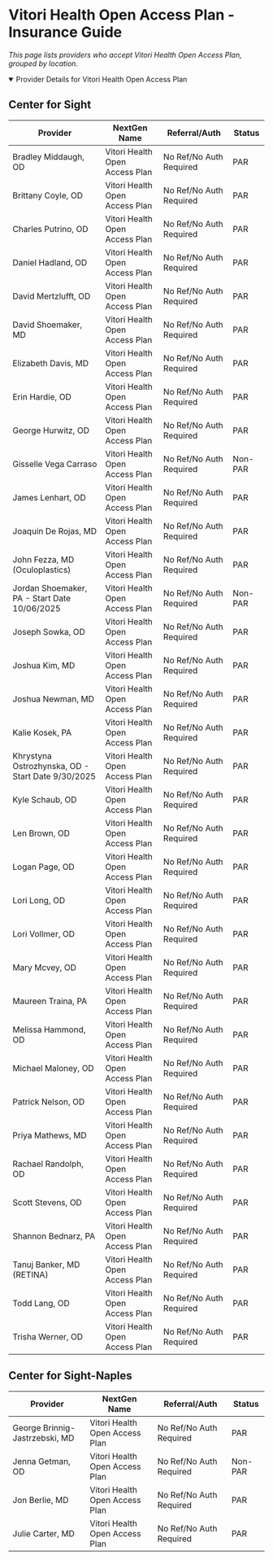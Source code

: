 # Vitori Health Open Access Plan - Insurance Guide

*This page lists providers who accept Vitori Health Open Access Plan, grouped by location.*

<details open><summary>Provider Details for Vitori Health Open Access Plan</summary>

## Center for Sight

| Provider | NextGen Name | Referral/Auth | Status |
|----------|-------------|--------------|--------|
| Bradley Middaugh, OD | Vitori Health Open Access Plan | No Ref/No Auth Required | PAR |
| Brittany Coyle, OD | Vitori Health Open Access Plan | No Ref/No Auth Required | PAR |
| Charles Putrino, OD | Vitori Health Open Access Plan | No Ref/No Auth Required | PAR |
| Daniel Hadland, OD | Vitori Health Open Access Plan | No Ref/No Auth Required | PAR |
| David Mertzlufft, OD | Vitori Health Open Access Plan | No Ref/No Auth Required | PAR |
| David Shoemaker, MD | Vitori Health Open Access Plan | No Ref/No Auth Required | PAR |
| Elizabeth Davis, MD | Vitori Health Open Access Plan | No Ref/No Auth Required | PAR |
| Erin Hardie, OD | Vitori Health Open Access Plan | No Ref/No Auth Required | PAR |
| George Hurwitz, OD | Vitori Health Open Access Plan | No Ref/No Auth Required | PAR |
| Gisselle Vega Carraso | Vitori Health Open Access Plan | No Ref/No Auth Required | Non-PAR |
| James Lenhart, OD | Vitori Health Open Access Plan | No Ref/No Auth Required | PAR |
| Joaquin De Rojas, MD | Vitori Health Open Access Plan | No Ref/No Auth Required | PAR |
| John Fezza, MD (Oculoplastics) | Vitori Health Open Access Plan | No Ref/No Auth Required | PAR |
| Jordan Shoemaker, PA - Start Date 10/06/2025 | Vitori Health Open Access Plan | No Ref/No Auth Required | Non-PAR |
| Joseph Sowka, OD | Vitori Health Open Access Plan | No Ref/No Auth Required | PAR |
| Joshua Kim, MD | Vitori Health Open Access Plan | No Ref/No Auth Required | PAR |
| Joshua Newman, MD | Vitori Health Open Access Plan | No Ref/No Auth Required | PAR |
| Kalie Kosek, PA | Vitori Health Open Access Plan | No Ref/No Auth Required | PAR |
| Khrystyna Ostrozhynska, OD - Start Date 9/30/2025 | Vitori Health Open Access Plan | No Ref/No Auth Required | PAR |
| Kyle Schaub, OD | Vitori Health Open Access Plan | No Ref/No Auth Required | PAR |
| Len Brown, OD | Vitori Health Open Access Plan | No Ref/No Auth Required | PAR |
| Logan Page, OD | Vitori Health Open Access Plan | No Ref/No Auth Required | PAR |
| Lori Long, OD | Vitori Health Open Access Plan | No Ref/No Auth Required | PAR |
| Lori Vollmer, OD | Vitori Health Open Access Plan | No Ref/No Auth Required | PAR |
| Mary Mcvey, OD | Vitori Health Open Access Plan | No Ref/No Auth Required | PAR |
| Maureen Traina, PA | Vitori Health Open Access Plan | No Ref/No Auth Required | PAR |
| Melissa Hammond, OD | Vitori Health Open Access Plan | No Ref/No Auth Required | PAR |
| Michael Maloney, OD | Vitori Health Open Access Plan | No Ref/No Auth Required | PAR |
| Patrick Nelson, OD | Vitori Health Open Access Plan | No Ref/No Auth Required | PAR |
| Priya Mathews, MD | Vitori Health Open Access Plan | No Ref/No Auth Required | PAR |
| Rachael Randolph, OD | Vitori Health Open Access Plan | No Ref/No Auth Required | PAR |
| Scott Stevens, OD | Vitori Health Open Access Plan | No Ref/No Auth Required | PAR |
| Shannon Bednarz, PA | Vitori Health Open Access Plan | No Ref/No Auth Required | PAR |
| Tanuj Banker, MD (RETINA) | Vitori Health Open Access Plan | No Ref/No Auth Required | PAR |
| Todd Lang, OD | Vitori Health Open Access Plan | No Ref/No Auth Required | PAR |
| Trisha Werner, OD | Vitori Health Open Access Plan | No Ref/No Auth Required | PAR |

## Center for Sight-Naples

| Provider | NextGen Name | Referral/Auth | Status |
|----------|-------------|--------------|--------|
| George Brinnig-Jastrzebski, MD | Vitori Health Open Access Plan | No Ref/No Auth Required | PAR |
| Jenna Getman, OD | Vitori Health Open Access Plan | No Ref/No Auth Required | Non-PAR |
| Jon Berlie, MD | Vitori Health Open Access Plan | No Ref/No Auth Required | PAR |
| Julie Carter, MD | Vitori Health Open Access Plan | No Ref/No Auth Required | PAR |

</details>

